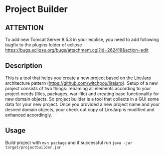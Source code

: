 # Project Builder

## ATTENTION ##
To add new Tomcat Server 8.5.3 in your ecplise, you need to add following bugfix to the plugins folder of eclipse
	https://bugs.eclipse.org/bugs/attachment.cgi?id=262418&action=edit

## Description ##

This is a tool that helps you create a new project based on the LireJarp architecture pattern (https://github.com/witchpou/lirejarp). Setup of a new project consists of two things: renaming all elements according to your project needs (files, packages, war-file) and creating base functionality for new domain objects. 
So project builder is a tool that collects in a GUI some data for your new project. Once you provided a new project name and your desired domain objects, your check out copy of LireJarp is modified and enhanced accordingly. 

## Usage ##
Build project with ```mvn package``` and if successful run ```java -jar target/projectbuilder.jar```
